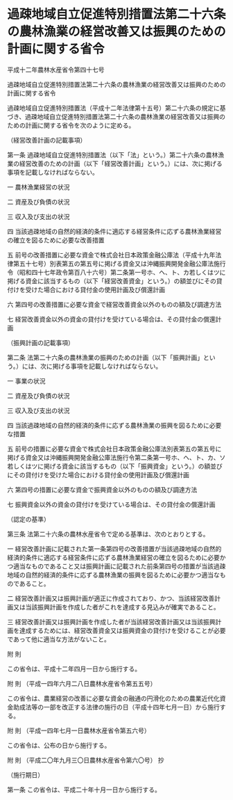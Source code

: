 # 過疎地域自立促進特別措置法第二十六条の農林漁業の経営改善又は振興のための計画に関する省令

平成十二年農林水産省令第四十七号

過疎地域自立促進特別措置法第二十六条の農林漁業の経営改善又は振興のための計画に関する省令

過疎地域自立促進特別措置法（平成十二年法律第十五号）第二十六条の規定に基づき、過疎地域自立促進特別措置法第二十六条の農林漁業の経営改善又は振興のための計画に関する省令を次のように定める。

（経営改善計画の記載事項）

第一条 過疎地域自立促進特別措置法（以下「法」という。）第二十六条の農林漁業の経営改善のための計画（以下「経営改善計画」という。）には、次に掲げる事項を記載しなければならない。

一 農林漁業経営の状況

二 資産及び負債の状況

三 収入及び支出の状況

四 当該過疎地域の自然的経済的条件に適応する経営条件に応ずる農林漁業経営の確立を図るために必要な改善措置

五 前号の改善措置に必要な資金で株式会社日本政策金融公庫法（平成十九年法律第五十七号）別表第五の第五号に掲げる資金又は沖縄振興開発金融公庫法施行令（昭和四十七年政令第百八十六号）第二条第一号ホ、ヘ、ト、カ若しくはツに掲げる資金に該当するもの（以下「経営改善資金」という。）の額並びにその貸付けを受けた場合における貸付金の使用計画及び償還計画

六 第四号の改善措置に必要な資金で経営改善資金以外のものの額及び調達方法

七 経営改善資金以外の資金の貸付けを受けている場合は、その貸付金の償還計画

（振興計画の記載事項）

第二条 法第二十六条の農林漁業の振興のための計画（以下「振興計画」という。）には、次に掲げる事項を記載しなければならない。

一 事業の状況

二 資産及び負債の状況

三 収入及び支出の状況

四 当該過疎地域の自然的経済的条件に応ずる農林漁業の振興を図るために必要な措置

五 前号の措置に必要な資金で株式会社日本政策金融公庫法別表第五の第五号に掲げる資金又は沖縄振興開発金融公庫法施行令第二条第一号ホ、ヘ、ト、カ、ソ若しくはツに掲げる資金に該当するもの（以下「振興資金」という。）の額並びにその貸付けを受けた場合における貸付金の使用計画及び償還計画

六 第四号の措置に必要な資金で振興資金以外のものの額及び調達方法

七 振興資金以外の資金の貸付けを受けている場合は、その貸付金の償還計画

（認定の基準）

第三条 法第二十六条の農林水産省令で定める基準は、次のとおりとする。

一 経営改善計画に記載された第一条第四号の改善措置が当該過疎地域の自然的経済的条件に適応する経営条件に応ずる農林漁業経営の確立を図るために必要かつ適当なものであること又は振興計画に記載された前条第四号の措置が当該過疎地域の自然的経済的条件に応ずる農林漁業の振興を図るために必要かつ適当なものであること。

二 経営改善計画又は振興計画が適正に作成されており、かつ、当該経営改善計画又は当該振興計画を作成した者がこれを達成する見込みが確実であること。

三 経営改善計画又は振興計画を作成した者が当該経営改善計画又は当該振興計画を達成するためには、経営改善資金又は振興資金の貸付けを受けることが必要であって他に適当な方法がないこと。

附 則

この省令は、平成十二年四月一日から施行する。

附 則 （平成一四年六月二八日農林水産省令第五五号）

この省令は、農業経営の改善に必要な資金の融通の円滑化のための農業近代化資金助成法等の一部を改正する法律の施行の日（平成十四年七月一日）から施行する。

附 則 （平成一四年七月一日農林水産省令第五六号）

この省令は、公布の日から施行する。

附 則 （平成二〇年九月三〇日農林水産省令第六〇号） 抄

（施行期日）

第一条 この省令は、平成二十年十月一日から施行する。
